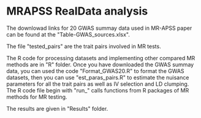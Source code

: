 # MRAPSS RealData analysis

The downlowad links for 20 GWAS summay data used in MR-APSS paper can be found at the "Table-GWAS_sources.xlsx".

The file "tested_pairs" are the trait pairs involved in MR tests.

The R code for processing datasets and implementing other compared MR methods are in "R" folder.
Once you have downloaded the GWAS summay data, you can used the code "Format_GWAS20.R" to format the GWAS datasets, then you can use "est_paras_pairs.R" to estimate the nuisance parameters for all the trait pairs as well as IV selection and LD clumping. The R code file begin with "run_" calls functions from R packages of MR methods for MR testing.

The results are given in "Results" folder.

